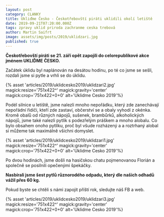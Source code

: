 ```yaml
---
layout: post
category: CLANKY
title: Ukliďme Česko - Českotřebovští piráti uklidili okolí letiště
date: 2019-09-21T07:20:00.000Z
tags: zpravy uklid priroda zachranme ceska trebová
author: Martin Saifrt
image: assets/img/posts/2019/uklidzari.jpg
published: true
---
```

**Českotřebovští piráti se  21. září opět zapojili do celorepublikové akce jménem UKLIĎME ČESKO.**
  
Začátek úklidu byl naplánován na desátou hodinu, po té co jsme se sešli, rozdali jsme si pytle a vrhli se do úklidu. 

{% asset 'articles/2019/uklidcesko2019/uklidzari2.jpg' magick:resize='751x422^' magick:gravity='center' magick:crop='751x422+0+0' alt='Uklidme Cesko 2019'%}

Podél silnice u letiště, jsme nalezli mnoho nepořádku, který zde zanechávají nepořádní řidiči, kteří zde zastaví, občerství se a obaly vyhodí z okénka. Kromě obalů od různých nápojů, sušenek, brambůrků, alkoholických nápojů, jsme také nalezli pytlík s podezřelým práškem a mnoho alobalu. Co bylo obsahem onoho pytlíku, proč byl všude rozházený a a roztrhaný alobal si můžeme tak maximálně všichni domyslet. 

{% asset 'articles/2019/uklidcesko2019/uklidzari1.jpg' magick:resize='751x422^' magick:gravity='center' magick:crop='751x422+0+0' alt='Uklidme Cesko 2019'%}

Po dvou hodinách, jsme došli na hasičskou chatu pojmenovanou Florián a společně se posilnili opečenými špekáčky.


**Nasbírali jsme šest pytlů různorodého odpadu, který dle našich odhadů vážil přes 60 kg.**

Pokud byste se chtěli s námi zapojit příští rok, sledujte náš FB a web.

{% asset 'articles/2019/uklidcesko2019/uklidzari3.jpg' magick:resize='751x422^' magick:gravity='center' magick:crop='751x422+0+0' alt='Uklidme Cesko 2019'%}
 

